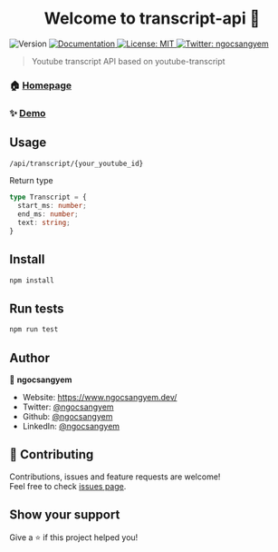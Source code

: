 <h1 align="center">Welcome to transcript-api 👋</h1>
<p>
  <img alt="Version" src="https://img.shields.io/badge/version-1.0.0-blue.svg?cacheSeconds=2592000" />
  <a href="https://github.com/ngocsangyem/transcript-api/readme.md" target="_blank">
    <img alt="Documentation" src="https://img.shields.io/badge/documentation-yes-brightgreen.svg" />
  </a>
  <a href="#" target="_blank">
    <img alt="License: MIT" src="https://img.shields.io/badge/License-MIT-yellow.svg" />
  </a>
  <a href="https://twitter.com/ngocsangyem" target="_blank">
    <img alt="Twitter: ngocsangyem" src="https://img.shields.io/twitter/follow/ngocsangyem.svg?style=social" />
  </a>
</p>

> Youtube transcript API based on youtube-transcript

### 🏠 [Homepage](https://github.com/ngocsangyem/transcript-api)

### ✨ [Demo](https://github.com/ngocsangyem/transcript-api)

## Usage

```sh
/api/transcript/{your_youtube_id}
```

Return type

```typescript
type Transcript = {
  start_ms: number;
  end_ms: number;
  text: string;
}
```

## Install

```sh
npm install
```

## Run tests

```sh
npm run test
```

## Author

👤 **ngocsangyem**

* Website: https://www.ngocsangyem.dev/
* Twitter: [@ngocsangyem](https://twitter.com/ngocsangyem)
* Github: [@ngocsangyem](https://github.com/ngocsangyem)
* LinkedIn: [@ngocsangyem](https://linkedin.com/in/ngocsangyem)

## 🤝 Contributing

Contributions, issues and feature requests are welcome!<br />Feel free to check [issues page](https://github.com/ngocsangyem/transcript-api/issues). 

## Show your support

Give a ⭐️ if this project helped you!
